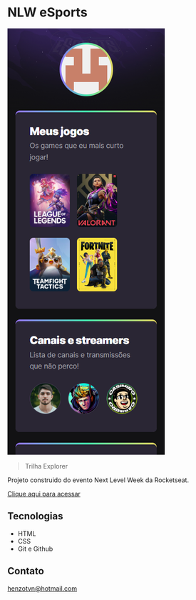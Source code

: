 # NLW eSports 

![preview](./.github/preview.png)

> Trilha Explorer

Projeto construido do evento Next Level Week da Rocketseat.

[Clique aqui para acessar](https://henzorafael.github.io/nlw)

## Tecnologias 

- HTML
- CSS
- Git e Github

## Contato

henzotvn@hotmail.com